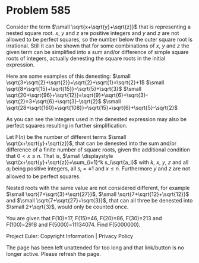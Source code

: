 #   Problem 585

   Consider the term $\small \sqrt{x+\sqrt{y}+\sqrt{z}}$ that is representing
   a nested square root. $x$, $y$ and $z$ are positive integers and $y$ and
   $z$ are not allowed to be perfect squares, so the number below the outer
   square root is irrational. Still it can be shown that for some
   combinations of $x$, $y$ and $z$ the given term can be simplified into a
   sum and/or difference of simple square roots of integers, actually
   denesting the square roots in the initial expression.

   Here are some examples of this denesting:
   $\small \sqrt{3+\sqrt{2}+\sqrt{2}}=\sqrt{2}+\sqrt{1}=\sqrt{2}+1$
   $\small \sqrt{8+\sqrt{15}+\sqrt{15}}=\sqrt{5}+\sqrt{3}$
   $\small
   \sqrt{20+\sqrt{96}+\sqrt{12}}=\sqrt{9}+\sqrt{6}+\sqrt{3}-\sqrt{2}=3+\sqrt{6}+\sqrt{3}-\sqrt{2}$
   $\small
   \sqrt{28+\sqrt{160}+\sqrt{108}}=\sqrt{15}+\sqrt{6}+\sqrt{5}-\sqrt{2}$

   As you can see the integers used in the denested expression may also be
   perfect squares resulting in further simplification.

   Let F($n$) be the number of different terms $\small
   \sqrt{x+\sqrt{y}+\sqrt{z}}$, that can be denested into the sum and/or
   difference of a finite number of square roots, given the additional
   condition that $0<x \le n$. That is,
   $\small \displaystyle \sqrt{x+\sqrt{y}+\sqrt{z}}=\sum_{i=1}^k
   s_i\sqrt{a_i}$
   with $k$, $x$, $y$, $z$ and all $a_i$ being positive integers, all $s_i
   =\pm 1$ and $x\le n$.
   Furthermore $y$ and $z$ are not allowed to be perfect squares.

   Nested roots with the same value are not considered different, for example
   $\small \sqrt{7+\sqrt{3}+\sqrt{27}}$, $\small
   \sqrt{7+\sqrt{12}+\sqrt{12}}$ and $\small \sqrt{7+\sqrt{27}+\sqrt{3}}$,
   that can all three be denested into $\small 2+\sqrt{3}$, would only be
   counted once.

   You are given that F(10)=17, F(15)=46, F(20)=86, F(30)=213 and F(100)=2918
   and F(5000)=11134074.
   Find F(5000000).

   Project Euler: Copyright Information | Privacy Policy

   The page has been left unattended for too long and that link/button is no
   longer active. Please refresh the page.
